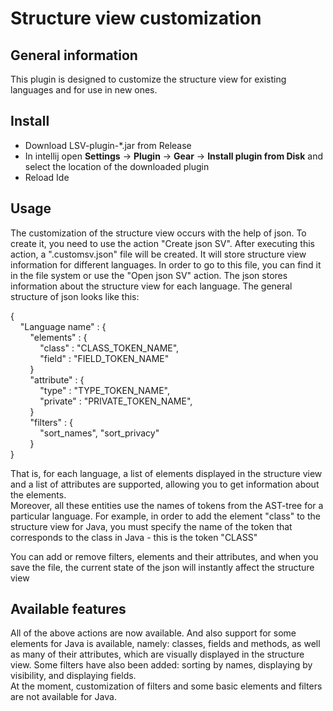 # Structure view customization

## General information

This plugin is designed to customize the structure view for existing languages and for use in new ones.

## Install

* Download LSV-plugin-*.jar from Release
* In intellij open __Settings__ &rarr; __Plugin__ &rarr; __Gear__ &rarr; __Install plugin from Disk__ and 
select the location of the downloaded plugin
* Reload Ide

## Usage

The customization of the structure view occurs with the help of json. To create it, you need to use the action "Create json SV". 
After executing this action, a ".customsv.json" file will be created. It will store structure view information for different languages.
In order to go to this file, you can find it in the file system or use the "Open json SV" action.
The json stores information about the structure view for each language. The general structure of json looks like this:

{ \
&nbsp; &nbsp; "Language name" : { \
&nbsp; &nbsp; &nbsp; &nbsp; "elements" : { \
&nbsp; &nbsp; &nbsp; &nbsp; &nbsp; &nbsp; "class" : "CLASS_TOKEN_NAME", \
&nbsp; &nbsp; &nbsp; &nbsp; &nbsp; &nbsp; "field" : "FIELD_TOKEN_NAME" \
&nbsp; &nbsp; &nbsp; &nbsp; } \
&nbsp; &nbsp; &nbsp; &nbsp; "attribute" : { \
&nbsp; &nbsp; &nbsp; &nbsp; &nbsp; &nbsp; "type" : "TYPE_TOKEN_NAME", \
&nbsp; &nbsp; &nbsp; &nbsp; &nbsp; &nbsp; "private" : "PRIVATE_TOKEN_NAME", \
&nbsp; &nbsp; &nbsp; &nbsp; } \
&nbsp; &nbsp; &nbsp; &nbsp; "filters" : { \
&nbsp; &nbsp; &nbsp; &nbsp; &nbsp; &nbsp; "sort_names", "sort_privacy" \
&nbsp; &nbsp; &nbsp; &nbsp; } \
}

That is, for each language, a list of elements displayed in the structure view and a list of attributes are supported, 
allowing you to get information about the elements. \
Moreover, all these entities use the names of tokens from the AST-tree for a particular language. 
For example, in order to add the element "class" to the structure view for Java, 
you must specify the name of the token that corresponds to the class in Java - this is the token "CLASS"

You can add or remove filters, elements and their attributes, and when you save the file, 
the current state of the json will instantly affect the structure view

## Available features

All of the above actions are now available. And also support for some elements for Java is available, namely: classes, 
fields and methods, as well as many of their attributes, which are visually displayed in the structure view. 
Some filters have also been added: sorting by names, displaying by visibility, and displaying fields. \
At the moment, customization of filters and some basic elements and filters are not available for Java.
